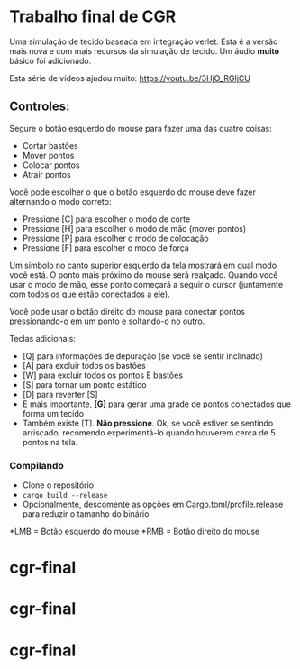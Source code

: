 # Trabalho final de CGR
Uma simulação de tecido baseada em integração verlet.
Esta é a versão mais nova e com mais recursos da simulação de tecido.
Um áudio **muito** básico foi adicionado.

Esta série de vídeos ajudou muito:
<https://youtu.be/3HjO_RGIjCU>

## Controles:

Segure o botão esquerdo do mouse para fazer uma das quatro coisas:

* Cortar bastões
* Mover pontos
* Colocar pontos
* Atrair pontos

Você pode escolher o que o botão esquerdo do mouse deve fazer alternando o modo correto:

* Pressione [C] para escolher o modo de corte
* Pressione [H] para escolher o modo de mão (mover pontos)
* Pressione [P] para escolher o modo de colocação
* Pressione [F] para escolher o modo de força

Um símbolo no canto superior esquerdo da tela mostrará em qual modo você está.
O ponto mais próximo do mouse será realçado.
Quando você usar o modo de mão, esse ponto começará a seguir o cursor (juntamente com todos os que estão conectados a ele).

Você pode usar o botão direito do mouse para conectar pontos
pressionando-o em um ponto e soltando-o no outro.

Teclas adicionais:

* [Q] para informações de depuração (se você se sentir inclinado)
* [A] para excluir todos os bastões
* [W] para excluir todos os pontos E bastões
* [S] para tornar um ponto estático
* [D] para reverter [S]
* E mais importante, **[G]** para gerar uma grade de pontos conectados que forma um tecido
* Também existe [T]. **Não pressione**. Ok, se você estiver se sentindo arriscado, recomendo experimentá-lo quando houverem cerca de 5 pontos na tela.

### Compilando

* Clone o repositório
* `cargo build --release`
* Opcionalmente, descomente as opções em Cargo.toml/profile.release para reduzir o tamanho do binário

*LMB = Botão esquerdo do mouse
*RMB = Botão direito do mouse
# cgr-final
# cgr-final
# cgr-final
